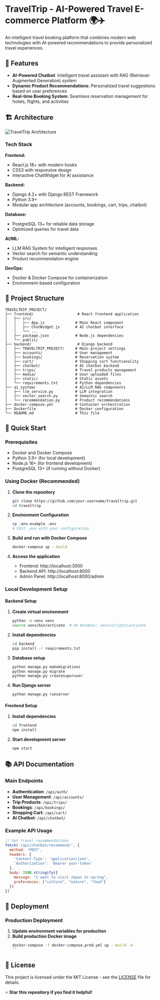 # TravelTrip - AI-Powered Travel E-commerce Platform 🌍✈️

An intelligent travel booking platform that combines modern web technologies with AI-powered recommendations to provide personalized travel experiences.

## 🚀 Features

- **AI-Powered Chatbot**: Intelligent travel assistant with RAG (Retrieval-Augmented Generation) system
- **Dynamic Product Recommendations**: Personalized travel suggestions based on user preferences
- **Real-time Booking System**: Seamless reservation management for hotels, flights, and activities

## 🏗️ Architecture

![TravelTrip Architecture](docs/architecture-diagram.svg)

### Tech Stack

**Frontend:**
- React.js 18+ with modern hooks
- CSS3 with responsive design
- Interactive ChatWidget for AI assistance

**Backend:**
- Django 4.2+ with Django REST Framework
- Python 3.9+
- Modular app architecture (accounts, bookings, cart, trips, chatbot)

**Database:**
- PostgreSQL 13+ for reliable data storage
- Optimized queries for travel data

**AI/ML:**
- LLM RAG System for intelligent responses
- Vector search for semantic understanding
- Product recommendation engine

**DevOps:**
- Docker & Docker Compose for containerization
- Environment-based configuration

## 📁 Project Structure

```
TRAVELTRIP_PROJECT/
├── frontend/                    # React frontend application
│   ├── src/
│   │   ├── App.js              # Main React component
│   │   ├── ChatWidget.js       # AI chatbot interface
│   │   └── ...
│   ├── package.json            # Node.js dependencies
│   └── public/
├── backend/                     # Django backend
│   ├── TRAVELTRIP_PROJECT/     # Main project settings
│   ├── accounts/               # User management
│   ├── bookings/               # Reservation system
│   ├── cart/                   # Shopping cart functionality
│   ├── chatbot/                # AI chatbot backend
│   ├── trips/                  # Travel products management
│   ├── media/                  # User uploaded files
│   ├── static/                 # Static assets
│   └── requirements.txt        # Python dependencies
├── ai_system/                  # AI/LLM RAG components
│   ├── llm_service.py          # LLM integration
│   ├── vector_search.py        # Semantic search
│   └── recommendation.py       # Product recommendations
├── docker-compose.yml          # Container orchestration
├── Dockerfile                  # Docker configuration
└── README.md                   # This file
```

## 🚀 Quick Start

### Prerequisites

- Docker and Docker Compose
- Python 3.9+ (for local development)
- Node.js 16+ (for frontend development)
- PostgreSQL 13+ (if running without Docker)

### Using Docker (Recommended)

1. **Clone the repository**
   ```bash
   git clone https://github.com/your-username/traveltrip.git
   cd traveltrip
   ```

2. **Environment Configuration**
   ```bash
   cp .env.example .env
   # Edit .env with your configuration
   ```

3. **Build and run with Docker Compose**
   ```bash
   docker-compose up --build
   ```

4. **Access the application**
   - Frontend: http://localhost:3000
   - Backend API: http://localhost:8000
   - Admin Panel: http://localhost:8000/admin

### Local Development Setup

#### Backend Setup

1. **Create virtual environment**
   ```bash
   python -m venv venv
   source venv/bin/activate  # On Windows: venv\Scripts\activate
   ```

2. **Install dependencies**
   ```bash
   cd backend
   pip install -r requirements.txt
   ```

3. **Database setup**
   ```bash
   python manage.py makemigrations
   python manage.py migrate
   python manage.py createsuperuser
   ```

4. **Run Django server**
   ```bash
   python manage.py runserver
   ```

#### Frontend Setup

1. **Install dependencies**
   ```bash
   cd frontend
   npm install
   ```

2. **Start development server**
   ```bash
   npm start
   ```

## 📚 API Documentation

### Main Endpoints

- **Authentication**: `/api/auth/`
- **User Management**: `/api/accounts/`
- **Trip Products**: `/api/trips/`
- **Bookings**: `/api/bookings/`
- **Shopping Cart**: `/api/cart/`
- **AI Chatbot**: `/api/chatbot/`

### Example API Usage

```javascript
// Get travel recommendations
fetch('/api/chatbot/recommend/', {
  method: 'POST',
  headers: {
    'Content-Type': 'application/json',
    'Authorization': 'Bearer your-token'
  },
  body: JSON.stringify({
    message: "I want to visit Japan in spring",
    preferences: ["culture", "nature", "food"]
  })
})
```

## 🚀 Deployment

### Production Deployment

1. **Update environment variables for production**
2. **Build production Docker image**
   ```bash
   docker-compose -f docker-compose.prod.yml up --build -d
   ``

## 📝 License

This project is licensed under the MIT License - see the [LICENSE](LICENSE) file for details.





⭐ **Star this repository if you find it helpful!**
